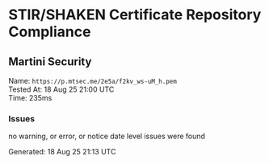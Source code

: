 # STIR/SHAKEN Certificate Repository Compliance

## Martini Security

Name: `https://p.mtsec.me/2e5a/f2kv_ws-uM_h.pem`\
Tested At: 18 Aug 25 21:00 UTC\
Time: 235ms

### Issues

no warning, or error, or notice date level issues were found

Generated: 18 Aug 25 21:13 UTC